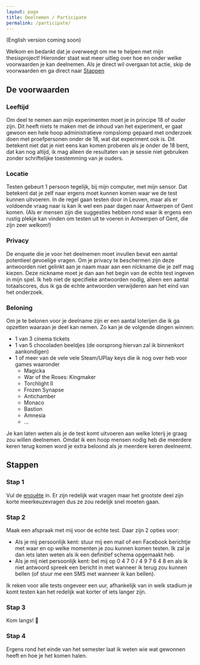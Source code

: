 ```yaml
---
layout: page
title: Deelnemen / Participate
permalink: /participate/
---
```

(English version coming soon)

Welkom en bedankt dat je overweegt om me te helpen met mijn thesisproject!
Hieronder staat wat meer uitleg over hoe en onder welke voorwaarden je kan deelnemen.
Als je direct wil overgaan tot actie, skip de voorwaarden en ga direct naar [Stappen](#stappen)

## De voorwaarden ##

### Leeftijd ###
Om deel te nemen aan mijn experimenten moet je in principe 18 of ouder zijn. Dit heeft niets te maken met de inhoud van het experiment, er gaat gewoon een hele hoop administratieve rompslomp gepaard met onderzoek doen met proefpersonen onder de 18, wat dat experiment ook is.
Dit betekent niet dat je niet eens kan komen proberen als je onder de 18 bent, dat kan nog altijd, ik mag alleen de resultaten van je sessie niet gebruiken zonder schriftelijke toestemming van je ouders.

### Locatie ###
Testen gebeurt 1 persoon tegelijk, bij mijn computer, met mijn sensor. Dat betekent dat je zelf naar ergens moet kunnen komen waar we de test kunnen uitvoeren.
In de regel gaan testen door in Leuven, maar als er voldoende vraag naar is kan ik wel een paar dagen naar Antwerpen of Gent komen. (Als er mensen zijn die suggesties hebben rond waar ik ergens een rustig plekje kan vinden om testen uit te voeren in Antwerpen of Gent, die zijn zeer welkom!)

### Privacy ###
De enquete die je voor het deelnemen moet invullen bevat een aantal potentieel gevoelige vragen. Om je privacy te beschermen zijn deze antwoorden niet gelinkt aan je naam maar aan een nickname die je zelf mag kiezen. Deze nickname moet je dan aan het begin van de echte test ingeven in mijn spel. Ik heb niet de specifieke antwoorden nodig, alleen een aantal totaalscores, dus ik ga de echte antwoorden verwijderen aan het eind van het onderzoek.

### Beloning ###
Om je te belonen voor je deelname zijn er een aantal loterijen die ik ga opzetten waaraan je deel kan nemen. Zo kan je de volgende dingen winnen:

* 1 van 3 cinema tickets
* 1 van 5 chocoladen beeldjes (de oorsprong hiervan zal ik binnenkort  aankondigen)
* 1 of meer van de vele vele Steam/UPlay keys die ik nog over heb voor games waaronder
    + Magicka
    + War of the Roses: Kingmaker
    + Torchlight II
    + Frozen Synapse
    + Antichamber
    + Monaco
    + Bastion
    + Amnesia
    + ...

Je kan laten weten als je de test komt uitvoeren aan welke loterij je graag zou willen deelnemen. Omdat ik een hoop mensen nodig heb die meerdere keren terug komen word je extra beloond als je meerdere keren deelneemt.

## <a name="stappen"></a>Stappen ##

### Stap 1 ###
Vul de [enquête](http://goo.gl/forms/1M5kEti67Y) in. Er zijn redelijk wat vragen maar het grootste deel zijn korte meerkeuzevragen dus ze zou redelijk snel moeten gaan.

### Stap 2 ###
Maak een afspraak met mij voor de echte test.
Daar zijn 2 opties voor:

-    Als je mij persoonlijk kent: stuur mij een mail of een Facebook berichtje 
     met waar en op welke momenten je zou kunnen komen testen. Ik zal je dan 
     iets laten weten als ik een definitief schema opgemaakt heb.
-    Als je mij niet persoonlijk kent: bel mij op 0 4 7 0 / 4 9 7 6 4 8 en als 
     ik niet antwoord spreek een bericht in met wanneer ik terug zou kunnen 
     bellen (of stuur me een SMS met wanneer ik kan bellen).

Ik reken voor alle tests ongeveer een uur, afhankelijk van in welk stadium je komt testen kan het redelijk wat korter of iets langer zijn.

### Stap 3 ###
Kom langs! 🙂

### Stap 4 ###
Ergens rond het einde van het semester laat ik weten wie wat gewonnen heeft en hoe je het komen halen.
